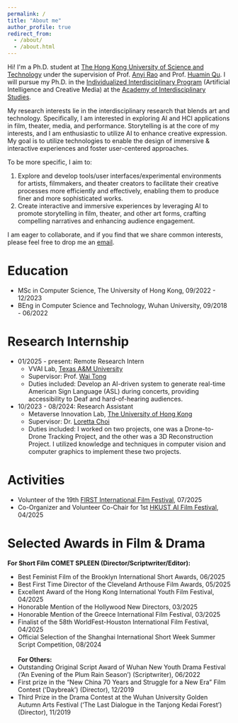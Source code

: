 ```yaml
---
permalink: /
title: "About me"
author_profile: true
redirect_from: 
  - /about/
  - /about.html
---
```


Hi! I'm a Ph.D. student at [The Hong Kong University of Science and Technology](https://hkust.edu.hk/) under the supervision of Prof. [Anyi Rao](https://anyirao.com/) and Prof. [Huamin Qu](http://huamin.org/). I will pursue my Ph.D. in the [Individualized Interdisciplinary Program](https://emia.hkust.edu.hk/iip) (Artificial Intelligence and Creative Media) at the [Academy of Interdisciplinary Studies](https://ais.hkust.edu.hk/).

My research interests lie in the interdisciplinary research that blends art and technology. Specifically, I am interested in exploring AI and HCI applications in film, theater, media, and performance. Storytelling is at the core of my interests, and I am enthusiastic to utilize AI to enhance creative expression. My goal is to utilize technologies to enable the design of immersive & interactive experiences and foster user-centered approaches. 

To be more specific, I aim to:
1. Explore and develop tools/user interfaces/experimental environments for artists, filmmakers, and theater creators to facilitate their creative processes more efficiently and effectively, enabling them to produce finer and more sophisticated works.
2. Create interactive and immersive experiences by leveraging AI to promote storytelling in film, theater, and other art forms, crafting compelling narratives and enhancing audience engagement.

I am eager to collaborate, and if you find that we share common interests, please feel free to drop me an [email](mailto:zeyu2022@connect.hku.hk).

Education
======
* MSc in Computer Science, The University of Hong Kong, 09/2022 - 12/2023
* BEng in Computer Science and Technology, Wuhan University, 09/2018 - 06/2022

Research Internship
======
* 01/2025 - present: Remote Research Intern
  * VVAI Lab, [Texas A&M University](https://www.tamu.edu/)
  * Supervisor: Prof. [Wai Tong](https://wtong2017.github.io/)
  * Duties included: Develop an AI-driven system to generate real-time American Sign Language (ASL) during concerts, providing accessibility to Deaf and hard-of-hearing audiences.
* 10/2023 - 08/2024: Research Assistant
  * Metaverse Innovation Lab, [The University of Hong Kong](https://www.hku.hk/)
  * Supervisor: Dr. [Loretta Choi](https://i.cs.hku.hk/~ykchoi/)
  * Duties included: I worked on two projects, one was a Drone-to-Drone Tracking Project, and the other was a 3D Reconstruction Project. I utilized knowledge and techniques in computer vision and computer graphics to implement these two projects.


Activities
======
* Volunteer of the 19th [FIRST International Film Festival](https://www.firstfilm.org.cn/en/), 07/2025
* Co-Organizer and Volunteer Co-Chair for 1st [HKUST AI Film Festival](https://cveu.github.io/event/hkustfilm2025.html), 04/2025

Selected Awards in Film & Drama
======
  **For Short Film COMET SPLEEN (Director/Scriptwriter/Editor):**
* Best Feminist Film of the Brooklyn International Short Awards, 06/2025
* Best First Time Director of the Cleveland Arthouse Film Awards, 05/2025
* Excellent Award of the Hong Kong International Youth Film Festival, 04/2025
* Honorable Mention of the Hollywood New Directors, 03/2025
* Honorable Mention of the Greece International Film Festival, 03/2025
* Finalist of the 58th WorldFest-Houston International Film Festival, 04/2025
* Official Selection of the Shanghai International Short Week Summer Script Competition, 08/2024
<br> <br>
**For Others:**
* Outstanding Original Script Award of Wuhan New Youth Drama Festival (‘An Evening of the Plum Rain Season’) (Scriptwriter), 06/2022
* First prize in the “New China 70 Years and Struggle for a New Era” Film Contest (‘Daybreak’) (Director), 12/2019
* Third Prize in the Drama Contest at the Wuhan University Golden Autumn Arts Festival (‘The Last Dialogue in the Tanjong Kedai Forest’) (Director), 11/2019



